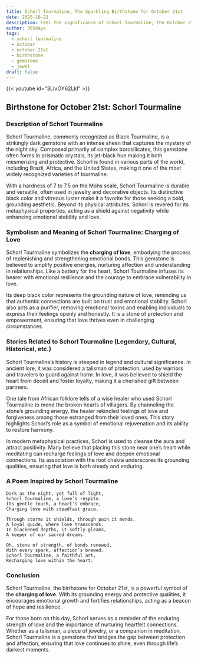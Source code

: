```yaml
---
title: Schorl Tourmaline, The Sparkling Birthstone for October 21st
date: 2025-10-21
description: Feel the significance of Schorl Tourmaline, the October 21st birthstone symbolizing Charging of love. Let its beauty and meaning brighten your day.
author: 365days
tags:
  - schorl tourmaline
  - october
  - october 21st
  - birthstone
  - gemstone
  - jewel
draft: false
---
```


{{< youtube id="3LIvOY62LkI" >}}

## Birthstone for October 21st: Schorl Tourmaline

### Description of Schorl Tourmaline

Schorl Tourmaline, commonly recognized as Black Tourmaline, is a strikingly dark gemstone with an intense sheen that captures the mystery of the night sky. Composed primarily of complex borosilicates, this gemstone often forms in prismatic crystals, its jet-black hue making it both mesmerizing and protective. Schorl is found in various parts of the world, including Brazil, Africa, and the United States, making it one of the most widely recognized varieties of tourmaline.

With a hardness of 7 to 7.5 on the Mohs scale, Schorl Tourmaline is durable and versatile, often used in jewelry and decorative objects. Its distinctive black color and vitreous luster make it a favorite for those seeking a bold, grounding aesthetic. Beyond its physical attributes, Schorl is revered for its metaphysical properties, acting as a shield against negativity while enhancing emotional stability and love.

### Symbolism and Meaning of Schorl Tourmaline: Charging of Love

Schorl Tourmaline symbolizes the **charging of love**, embodying the process of replenishing and strengthening emotional bonds. This gemstone is believed to amplify positive energies, nurturing affection and understanding in relationships. Like a battery for the heart, Schorl Tourmaline infuses its bearer with emotional resilience and the courage to embrace vulnerability in love.

Its deep black color represents the grounding nature of love, reminding us that authentic connections are built on trust and emotional stability. Schorl also acts as a purifier, removing emotional toxins and enabling individuals to express their feelings openly and honestly. It is a stone of protection and empowerment, ensuring that love thrives even in challenging circumstances.

### Stories Related to Schorl Tourmaline (Legendary, Cultural, Historical, etc.)

Schorl Tourmaline’s history is steeped in legend and cultural significance. In ancient lore, it was considered a talisman of protection, used by warriors and travelers to guard against harm. In love, it was believed to shield the heart from deceit and foster loyalty, making it a cherished gift between partners.

One tale from African folklore tells of a wise healer who used Schorl Tourmaline to mend the broken hearts of villagers. By channeling the stone’s grounding energy, the healer rekindled feelings of love and forgiveness among those estranged from their loved ones. This story highlights Schorl’s role as a symbol of emotional rejuvenation and its ability to restore harmony.

In modern metaphysical practices, Schorl is used to cleanse the aura and attract positivity. Many believe that placing this stone near one’s heart while meditating can recharge feelings of love and deepen emotional connections. Its association with the root chakra underscores its grounding qualities, ensuring that love is both steady and enduring.

### A Poem Inspired by Schorl Tourmaline

```
Dark as the night, yet full of light,  
Schorl Tourmaline, a love’s respite.  
Its gentle touch, a heart’s embrace,  
Charging love with steadfast grace.  

Through storms it shields, through pain it mends,  
A loyal guide, where love transcends.  
In blackened depths, it softly gleams,  
A keeper of our sacred dreams.  

Oh, stone of strength, of bonds renewed,  
With every spark, affection’s brewed.  
Schorl Tourmaline, a faithful art,  
Recharging love within the heart.  
```

### Conclusion

Schorl Tourmaline, the birthstone for October 21st, is a powerful symbol of the **charging of love**. With its grounding energy and protective qualities, it encourages emotional growth and fortifies relationships, acting as a beacon of hope and resilience.

For those born on this day, Schorl serves as a reminder of the enduring strength of love and the importance of nurturing heartfelt connections. Whether as a talisman, a piece of jewelry, or a companion in meditation, Schorl Tourmaline is a gemstone that bridges the gap between protection and affection, ensuring that love continues to shine, even through life’s darkest moments.